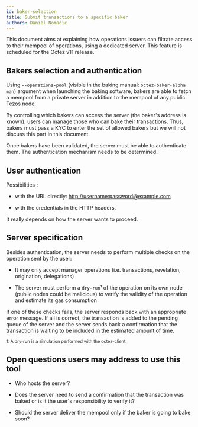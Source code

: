 ```yaml
---
id: baker-selection
title: Submit transactions to a specific baker
authors: Daniel Nomadic
---
```


This document aims at explaining how operations issuers can filtrate access to their mempool of operations, using a dedicated server. This feature is scheduled for the Octez v11 release.

## Bakers selection and authentication

Using `--operations-pool` (visible in the baking manual: `octez-baker-alpha man`) argument when launching the baking software, bakers are able to fetch a mempool from a private server in addition to the mempool of any public Tezos node.

By controlling which bakers can access the server (the baker's address is known), users can manage those who can bake their transactions. Thus, bakers must pass a KYC to enter the set of allowed bakers but we will not discuss this part in this document.

Once bakers have been validated, the server must be able to authenticate them. The authentication mechanism needs to be determined.

## User authentication

Possibilities :

- with the URL directly: ​<http://username:password@example.com>

- with the credentials in the HTTP headers.

It really depends on how the server wants to proceed.

## Server specification

Besides authentication, the server needs to perform multiple checks on the operation sent by the user:

- It may only accept manager operations (i.e. transactions, revelation, origination, delegations)

- The server must perform a `dry-run`¹ of the operation on its own node (public nodes could be malicious) to verify the validity of the operation and estimate its gas consumption

If one of these checks fails, the server responds back with an appropriate error message. If all is correct, the transaction is added to the pending queue of the server and the server sends back a confirmation that the transaction is waiting to be included in the estimated amount of time.

<small>
1: A dry-run is a simulation performed with the octez-client.
</small>

## Open questions users may address to use this tool

- Who hosts the server?

- Does the server need to send a confirmation that the transaction was baked or is it the user's responsibility to verify it?

- Should the server deliver the mempool only if the baker is going to bake soon?
